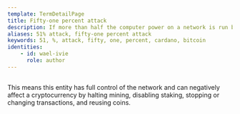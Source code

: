 ```yaml
---
template: TermDetailPage
title: Fifty-one percent attack
description: If more than half the computer power on a network is run by a single person or a single group of people, then a 51% attack is in operation.
aliases: 51% attack, fifty-one percent attack
keywords: 51, %, attack, fifty, one, percent, cardano, bitcoin
identities: 
    - id: wael-ivie
      role: author
---
```

##

This means this entity has full control of the network and can negatively affect a cryptocurrency by halting mining, disabling staking, stopping or changing transactions, and reusing coins.